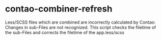 # contao-combiner-refresh
Less/SCSS files which are combined are incorrectly calculated by Contao: Changes in sub-Files are not recognized. This script checks the filetime of the sub-Files and corrects the filetime of the app.less/scss
